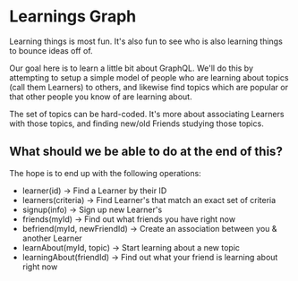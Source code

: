 # Learnings Graph

Learning things is most fun. It's also fun to see who is also learning things to bounce ideas off of. 

Our goal here is to learn a little bit about GraphQL. We'll do this by attempting to setup a simple model of people who are learning about topics (call them Learners) to others, and likewise find topics which are popular or that other people you know of are learning about.

The set of topics can be hard-coded. It's more about associating Learners with those topics, and finding new/old Friends studying those topics.

## What should we be able to do at the end of this?

The hope is to end up with the following operations:

* learner(id) -> Find a Learner by their ID
* learners(criteria) -> Find Learner's that match an exact set of criteria
* signup(info) -> Sign up new Learner's
* friends(myId) -> Find out what friends you have right now
* befriend(myId, newFriendId) -> Create an association between you & another Learner
* learnAbout(myId, topic) -> Start learning about a new topic
* learningAbout(friendId) -> Find out what your friend is learning about right now
